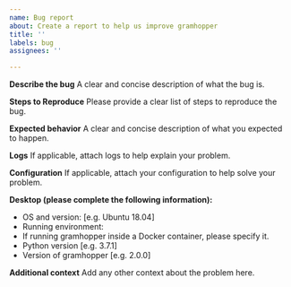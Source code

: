 ```yaml
---
name: Bug report
about: Create a report to help us improve gramhopper
title: ''
labels: bug
assignees: ''

---
```


**Describe the bug**
A clear and concise description of what the bug is.

**Steps to Reproduce**
Please provide a clear list of steps to reproduce the bug.

**Expected behavior**
A clear and concise description of what you expected to happen.

**Logs**
If applicable, attach logs to help explain your problem.

**Configuration**
If applicable, attach your configuration to help solve your problem.

**Desktop (please complete the following information):**
 - OS and version: [e.g. Ubuntu 18.04]
 - Running environment:
  - If running gramhopper inside a Docker container, please specify it.
  - Python version [e.g. 3.7.1]
 - Version of gramhopper [e.g. 2.0.0]

**Additional context**
Add any other context about the problem here.
